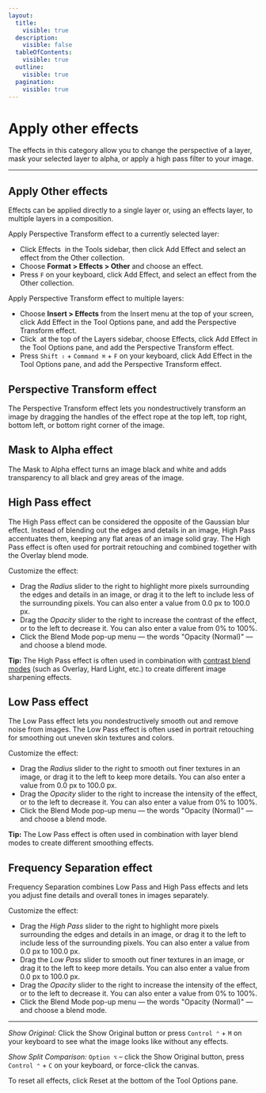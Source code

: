 ```yaml
---
layout:
  title:
    visible: true
  description:
    visible: false
  tableOfContents:
    visible: true
  outline:
    visible: true
  pagination:
    visible: true
---
```


# Apply other effects

The effects in this category allow you to change the perspective of a layer, mask your selected layer to alpha, or apply a high pass filter to your image.

***

## Apply Other effects

Effects can be applied directly to a single layer or, using an effects layer, to multiple layers in a composition.

Apply Perspective Transform effect to a currently selected layer:

* Click Effects <img src="https://help.pixelmator.com/pixelmator-pro/3.5/assets/English/1590058938000.png" alt="" data-size="line"> in the Tools sidebar, then click Add Effect and select an effect from the Other collection.
* Choose **Format > Effects > Other** and choose an effect.
* Press `F` on your keyboard, click Add Effect, and select an effect from the Other collection.

Apply Perspective Transform effect to multiple layers:

* Choose **Insert > Effects** from the Insert menu at the top of your screen, click Add Effect in the Tool Options pane, and add the Perspective Transform effect.
* Click <img src="https://help.pixelmator.com/pixelmator-pro/3.5/assets/English/1648724547000.png" alt="" data-size="line"> at the top of the Layers sidebar, choose Effects, click Add Effect in the Tool Options pane, and add the Perspective Transform effect.
* Press `Shift ⇧` + `Command ⌘` + `F` on your keyboard, click Add Effect in the Tool Options pane, and add the Perspective Transform effect.

## Perspective Transform effect

The Perspective Transform effect lets you nondestructively transform an image by dragging the handles of the effect rope at the top left, top right, bottom left, or bottom right corner of the image.

## Mask to Alpha effect

The Mask to Alpha effect turns an image black and white and adds transparency to all black and grey areas of the image.

## High Pass effect

The High Pass effect can be considered the opposite of the Gaussian blur effect. Instead of blending out the edges and details in an image, High Pass accentuates them, keeping any flat areas of an image solid gray. The High Pass effect is often used for portrait retouching and combined together with the Overlay blend mode.

Customize the effect:

* Drag the _Radius_ slider to the right to highlight more pixels surrounding the edges and details in an image, or drag it to the left to include less of the surrounding pixels. You can also enter a value from 0.0 px to 100.0 px.
* Drag the _Opacity_ slider to the right to increase the contrast of the effect, or to the left to decrease it. You can also enter a value from 0% to 100%.
* Click the Blend Mode pop-up menu — the words "Opacity (Normal)" — and choose a blend mode.

&#x20;**Tip:** The High Pass effect is often used in combination with [contrast blend modes](https://www.pixelmator.com/support/guide/pixelmator-pro/905) (such as Overlay, Hard Light, etc.) to create different image sharpening effects.

## Low Pass effect

The Low Pass effect lets you nondestructively smooth out and remove noise from images. The Low Pass effect is often used in portrait retouching for smoothing out uneven skin textures and colors.

Customize the effect:

* Drag the _Radius_ slider to the right to smooth out finer textures in an image, or drag it to the left to keep more details. You can also enter a value from 0.0 px to 100.0 px.
* Drag the _Opacity_ slider to the right to increase the intensity of the effect, or to the left to decrease it. You can also enter a value from 0% to 100%.
* Click the Blend Mode pop-up menu — the words "Opacity (Normal)" — and choose a blend mode.

&#x20;**Tip:** The Low Pass effect is often used in combination with layer blend modes to create different smoothing effects.

## Frequency Separation effect

Frequency Separation combines Low Pass and High Pass effects and lets you adjust fine details and overall tones in images separately.

Customize the effect:

* Drag the _High Pass_ slider to the right to highlight more pixels surrounding the edges and details in an image, or drag it to the left to include less of the surrounding pixels. You can also enter a value from 0.0 px to 100.0 px.
* Drag the _Low Pass_ slider to smooth out finer textures in an image, or drag it to the left to keep more details. You can also enter a value from 0.0 px to 100.0 px.
* Drag the _Opacity_ slider to the right to increase the intensity of the effect, or to the left to decrease it. You can also enter a value from 0% to 100%.
* Click the Blend Mode pop-up menu — the words "Opacity (Normal)" — and choose a blend mode.

***

_Show Original:_ Click the Show Original button or press `Control ⌃` + `M` on your keyboard to see what the image looks like without any effects.

_Show Split Comparison:_ `Option ⌥` – click the Show Original button, press `Control ⌃` + `C` on your keyboard, or force-click the canvas.

To reset all effects, click Reset at the bottom of the Tool Options pane.
